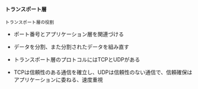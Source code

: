 ### `トランスポート層`

`トランスポート層の役割`
- ポート番号とアプリケーション層を関連づける

- データを分割、また分割されたデータを組み直す

- トランスポート層のプロトコルにはTCPとUDPがある

- TCPは信頼性のある通信を確立し、UDPは信頼性のない通信で、信頼確保はアプリケーションに委ねる、速度重視

